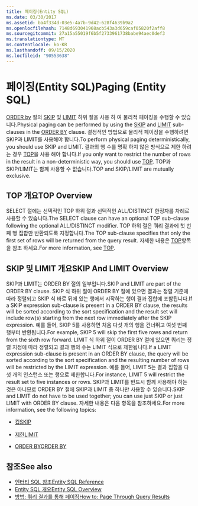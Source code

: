 ```yaml
---
title: 페이징(Entity SQL)
ms.date: 03/30/2017
ms.assetid: ba4f334d-03e5-4a7b-9d42-628f4639b9a2
ms.openlocfilehash: 7148d693041968acb543a3d659caf05820f2aff8
ms.sourcegitcommit: 27a15a55019f6b5f2733961738babe94aec0def3
ms.translationtype: MT
ms.contentlocale: ko-KR
ms.lasthandoff: 09/15/2020
ms.locfileid: "90553638"
---
```

# <a name="paging-entity-sql"></a><span data-ttu-id="7b611-102">페이징(Entity SQL)</span><span class="sxs-lookup"><span data-stu-id="7b611-102">Paging (Entity SQL)</span></span>
<span data-ttu-id="7b611-103">[ORDER by](order-by-entity-sql.md) 절의 [SKIP](skip-entity-sql.md) 및 [LIMIT](limit-entity-sql.md) 하위 절을 사용 하 여 물리적 페이징을 수행할 수 있습니다.</span><span class="sxs-lookup"><span data-stu-id="7b611-103">Physical paging can be performed by using the [SKIP](skip-entity-sql.md) and [LIMIT](limit-entity-sql.md) sub-clauses in the [ORDER BY](order-by-entity-sql.md) clause.</span></span> <span data-ttu-id="7b611-104">결정적인 방법으로 물리적 페이징을 수행하려면 SKIP과 LIMIT를 사용해야 합니다.</span><span class="sxs-lookup"><span data-stu-id="7b611-104">To perform physical paging deterministically, you should use SKIP and LIMIT.</span></span> <span data-ttu-id="7b611-105">결과의 행 수를 명확 하지 않은 방식으로 제한 하려는 경우 [TOP](top-entity-sql.md)을 사용 해야 합니다.</span><span class="sxs-lookup"><span data-stu-id="7b611-105">If you only want to restrict the number of rows in the result in a non-deterministic way, you should use [TOP](top-entity-sql.md).</span></span> <span data-ttu-id="7b611-106">TOP과 SKIP/LIMIT는 함께 사용할 수 없습니다.</span><span class="sxs-lookup"><span data-stu-id="7b611-106">TOP and SKIP/LIMIT are mutually exclusive.</span></span>  
  
## <a name="top-overview"></a><span data-ttu-id="7b611-107">TOP 개요</span><span class="sxs-lookup"><span data-stu-id="7b611-107">TOP Overview</span></span>  
 <span data-ttu-id="7b611-108">SELECT 절에는 선택적인 TOP 하위 절과 선택적인 ALL/DISTINCT 한정자를 차례로 사용할 수 있습니다.</span><span class="sxs-lookup"><span data-stu-id="7b611-108">The SELECT clause can have an optional TOP sub-clause following the optional ALL/DISTINCT modifier.</span></span> <span data-ttu-id="7b611-109">TOP 하위 절은 쿼리 결과에 첫 번째 행 집합만 반환되도록 지정합니다.</span><span class="sxs-lookup"><span data-stu-id="7b611-109">The TOP sub-clause specifies that only the first set of rows will be returned from the query result.</span></span> <span data-ttu-id="7b611-110">자세한 내용은 [TOP](top-entity-sql.md)항목을 참조 하세요.</span><span class="sxs-lookup"><span data-stu-id="7b611-110">For more information, see [TOP](top-entity-sql.md).</span></span>  
  
## <a name="skip-and-limit-overview"></a><span data-ttu-id="7b611-111">SKIP 및 LIMIT 개요</span><span class="sxs-lookup"><span data-stu-id="7b611-111">SKIP And LIMIT Overview</span></span>  
 <span data-ttu-id="7b611-112">SKIP과 LIMIT는 ORDER BY 절의 일부입니다.</span><span class="sxs-lookup"><span data-stu-id="7b611-112">SKIP and LIMIT are part of the ORDER BY clause.</span></span> <span data-ttu-id="7b611-113">SKIP 식 하위 절이 ORDER BY 절에 있으면 결과는 정렬 기준에 따라 정렬되고 SKIP 식 바로 뒤에 있는 행에서 시작하는 행이 결과 집합에 포함됩니다.</span><span class="sxs-lookup"><span data-stu-id="7b611-113">If a SKIP expression sub-clause is present in a ORDER BY clause, the results will be sorted according to the sort specification and the result set will include row(s) starting from the next row immediately after the SKIP expression.</span></span> <span data-ttu-id="7b611-114">예를 들어, SKIP 5를 사용하면 처음 다섯 개의 행을 건너뛰고 여섯 번째 행부터 반환됩니다.</span><span class="sxs-lookup"><span data-stu-id="7b611-114">For example, SKIP 5 will skip the first five rows and return from the sixth row forward.</span></span> <span data-ttu-id="7b611-115">LIMIT 식 하위 절이 ORDER BY 절에 있으면 쿼리는 정렬 지정에 따라 정렬되고 결과 행의 수는 LIMIT 식으로 제한됩니다.</span><span class="sxs-lookup"><span data-stu-id="7b611-115">If a LIMIT expression sub-clause is present in an ORDER BY clause, the query will be sorted according to the sort specification and the resulting number of rows will be restricted by the LIMIT expression.</span></span> <span data-ttu-id="7b611-116">예를 들어, LIMIT 5는 결과 집합을 다섯 개의 인스턴스 또는 행으로 제한합니다.</span><span class="sxs-lookup"><span data-stu-id="7b611-116">For instance, LIMIT 5 will restrict the result set to five instances or rows.</span></span> <span data-ttu-id="7b611-117">SKIP과 LIMIT를 반드시 함께 사용해야 하는 것은 아니므로 ORDER BY 절에 SKIP과 LIMIT 중 하나만 사용할 수 있습니다.</span><span class="sxs-lookup"><span data-stu-id="7b611-117">SKIP and LIMIT do not have to be used together; you can use just SKIP or just LIMIT with ORDER BY clause.</span></span> <span data-ttu-id="7b611-118">자세한 내용은 다음 항목을 참조하세요.</span><span class="sxs-lookup"><span data-stu-id="7b611-118">For more information, see the following topics:</span></span>  
  
- [<span data-ttu-id="7b611-119">킵</span><span class="sxs-lookup"><span data-stu-id="7b611-119">SKIP</span></span>](skip-entity-sql.md)  
  
- [<span data-ttu-id="7b611-120">제한</span><span class="sxs-lookup"><span data-stu-id="7b611-120">LIMIT</span></span>](limit-entity-sql.md)  
  
- [<span data-ttu-id="7b611-121">ORDER BY</span><span class="sxs-lookup"><span data-stu-id="7b611-121">ORDER BY</span></span>](order-by-entity-sql.md)  
  
## <a name="see-also"></a><span data-ttu-id="7b611-122">참조</span><span class="sxs-lookup"><span data-stu-id="7b611-122">See also</span></span>

- [<span data-ttu-id="7b611-123">엔터티 SQL 참조</span><span class="sxs-lookup"><span data-stu-id="7b611-123">Entity SQL Reference</span></span>](entity-sql-reference.md)
- [<span data-ttu-id="7b611-124">Entity SQL 개요</span><span class="sxs-lookup"><span data-stu-id="7b611-124">Entity SQL Overview</span></span>](entity-sql-overview.md)
- <span data-ttu-id="7b611-125">[방법: 쿼리 결과를 통해 페이징](/previous-versions/dotnet/netframework-4.0/bb738702(v=vs.100))</span><span class="sxs-lookup"><span data-stu-id="7b611-125">[How to: Page Through Query Results](/previous-versions/dotnet/netframework-4.0/bb738702(v=vs.100))</span></span>
